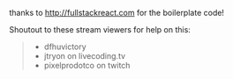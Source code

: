 thanks to http://fullstackreact.com for the boilerplate code!

Shoutout to these stream viewers for help on this:
> - dfhuvictory
> - jtryon on livecoding.tv
> - pixelprodotco on twitch
